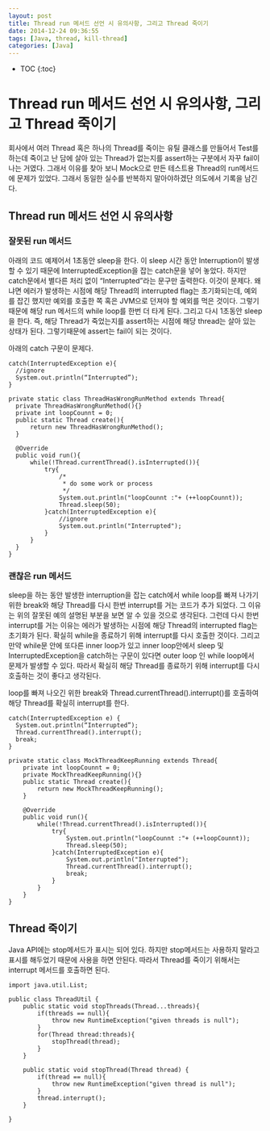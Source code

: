 ```yaml
---
layout: post
title: Thread run 메서드 선언 시 유의사항, 그리고 Thread 죽이기
date: 2014-12-24 09:36:55
tags: [Java, thread, kill-thread]
categories: [Java]
---
```


* TOC
{:toc}

# Thread run 메서드 선언 시 유의사항, 그리고 Thread 죽이기
회사에서 여러 Thread 혹은 하나의 Thread를 죽이는 유틸 클래스를 만들어서 Test를 하는데 죽이고 난 담에 살아 있는 Thread가 없는지를 assert하는 구분에서 자꾸 fail이 나는 거였다. 그래서 이유를 찾아 보니 Mock으로 만든 테스트용 Thread의 run메서드에 문제가 있었다.
그래서 동일한 실수를 반복하지 말아야하겠단 의도에서 기록을 남긴다.

## Thread run 메서드 선언 시 유의사항
### 잘못된 run 메서드
아래의 코드 예제어서 1초동안 sleep을 한다. 이 sleep 시간 동안 Interruption이 발생할 수 있기 때문에 InterruptedException을 잡는 catch문을 넣어 놓았다.
하지만 catch문에서 별다른 처리 없이 “Interrupted”라는 문구만 출력한다. 이것이 문제다. 왜냐면 에러가 발생하는 시점에 해당 Thread의 interrupted flag는 초기화되는데, 예외를 잡긴 했지만 예외를 호출한 쪽 혹은 JVM으로 던져야 할 예외를 먹은 것이다.
그렇기 때문에 해당 run 메서드의 while loop를 한번 더 타게 된다. 그리고 다시 1초동안 sleep을 한다.
즉, 해당 Thread가 죽었는지를 assert하는 시점에 해당 thread는 살아 있는 상태가 된다. 그렇기때문에 assert는 fail이 되는 것이다.

아래의 catch 구문이 문제다.

```
catch(InterruptedException e){
  //ignore
  System.out.println(“Interrupted”);
}
```

```
private static class ThreadHasWrongRunMethod extends Thread{
  private ThreadHasWrongRunMethod(){}
  private int loopCounnt = 0;
  public static Thread create(){
      return new ThreadHasWrongRunMethod();
  }

  @Override
  public void run(){
      while(!Thread.currentThread().isInterrupted()){
          try{
              /*
               * do some work or process
               */
              System.out.println("loopCounnt :"+ (++loopCounnt));
              Thread.sleep(50);
          }catch(InterruptedException e){
              //ignore
              System.out.println("Interrupted");
          }
      }
  }
}
```

### 괜찮은 run 메서드
sleep을 하는 동안 발생한 interruption을 잡는 catch에서 while loop를 빠져 나가기 위한 break와 해당 Thread를 다시 한번 interrupt를 거는 코드가 추가 되었다.
그 이유는 위의 잘못된 예의 설명된 부분을 보면 알 수 있을 것으로 생각된다. 그런데 다시 한번 interrupt를 거는 이유는 에러가 발생하는 시점에 해당 Thread의 interrupted flag는 초기화가 된다. 확실히 while을 종료하기 위해 interrupt를 다시 호출한 것이다. 그리고 만약 while문 안에 또다른 inner loop가 있고 inner loop안에서 sleep 및 InterruptedException을 catch하는 구문이 있다면 outer loop 인 while loop에서 문제가 발생할 수 있다. 따라서 확실히 해당 Thread를 종료하기 위해 interrupt를 다시 호출하는 것이 좋다고 생각된다.

loop를 빠져 나오긴 위한 break와 Thread.currentThread().interrupt()를 호출하여 해당 Thread를 확실히 interrupt를 한다.

```
catch(InterruptedException e) {
  System.out.println(“Interrupted”);
  Thread.currentThread().interrupt();
  break;
}
```

```
private static class MockThreadKeepRunning extends Thread{
    private int loopCounnt = 0;
    private MockThreadKeepRunning(){}
    public static Thread create(){
        return new MockThreadKeepRunning();
    }

    @Override
    public void run(){
        while(!Thread.currentThread().isInterrupted()){
            try{
                System.out.println("loopCounnt :"+ (++loopCounnt));
                Thread.sleep(50);
            }catch(InterruptedException e){
                System.out.println("Interrupted");
                Thread.currentThread().interrupt();
                break;
            }
        }
    }
}
```
## Thread 죽이기
Java API에는 stop메서드가 표시는 되어 있다. 하지만 stop메서드는 사용하지 말라고 표시를 해두었기 때문에 사용을 하면 안된다.
따라서 Thread를 죽이기 위해서는 interrupt 메서드를 호출하면 된다.

```
import java.util.List;

public class ThreadUtil {
    public static void stopThreads(Thread...threads){
        if(threads == null){
            throw new RuntimeException("given threads is null");
        }
        for(Thread thread:threads){
            stopThread(thread);
        }
    }

    public static void stopThread(Thread thread) {
        if(thread == null){
            throw new RuntimeException("given thread is null");
        }
        thread.interrupt();
    }

}
```
